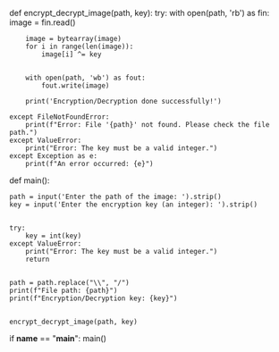 def encrypt_decrypt_image(path, key):
    try:
        with open(path, 'rb') as fin:
            image = fin.read()
        
        
        image = bytearray(image)
        for i in range(len(image)):
            image[i] ^= key  

        
        with open(path, 'wb') as fout:
            fout.write(image)
        
        print('Encryption/Decryption done successfully!')
    
    except FileNotFoundError:
        print(f"Error: File '{path}' not found. Please check the file path.")
    except ValueError:
        print("Error: The key must be a valid integer.")
    except Exception as e:
        print(f"An error occurred: {e}")


def main():
    
    path = input('Enter the path of the image: ').strip()
    key = input('Enter the encryption key (an integer): ').strip()

   
    try:
        key = int(key)
    except ValueError:
        print("Error: The key must be a valid integer.")
        return

   
    path = path.replace("\\", "/")  
    print(f"File path: {path}")
    print(f"Encryption/Decryption key: {key}")

    
    encrypt_decrypt_image(path, key)


if __name__ == "__main__":
    main()
